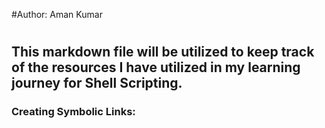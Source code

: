 
#Author: Aman Kumar
#
## This markdown file will be utilized to keep track of the resources I have utilized in my learning journey for Shell Scripting.
### Creating Symbolic Links: